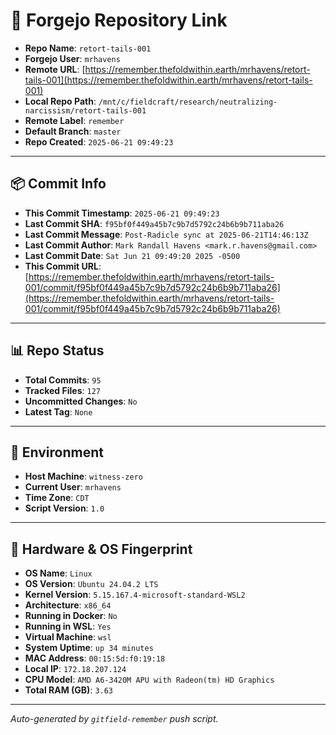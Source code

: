 # 🔗 Forgejo Repository Link

- **Repo Name**: `retort-tails-001`
- **Forgejo User**: `mrhavens`
- **Remote URL**: [https://remember.thefoldwithin.earth/mrhavens/retort-tails-001](https://remember.thefoldwithin.earth/mrhavens/retort-tails-001)
- **Local Repo Path**: `/mnt/c/fieldcraft/research/neutralizing-narcissism/retort-tails-001`
- **Remote Label**: `remember`
- **Default Branch**: `master`
- **Repo Created**: `2025-06-21 09:49:23`

---

## 📦 Commit Info

- **This Commit Timestamp**: `2025-06-21 09:49:23`
- **Last Commit SHA**: `f95bf0f449a45b7c9b7d5792c24b6b9b711aba26`
- **Last Commit Message**: `Post-Radicle sync at 2025-06-21T14:46:13Z`
- **Last Commit Author**: `Mark Randall Havens <mark.r.havens@gmail.com>`
- **Last Commit Date**: `Sat Jun 21 09:49:20 2025 -0500`
- **This Commit URL**: [https://remember.thefoldwithin.earth/mrhavens/retort-tails-001/commit/f95bf0f449a45b7c9b7d5792c24b6b9b711aba26](https://remember.thefoldwithin.earth/mrhavens/retort-tails-001/commit/f95bf0f449a45b7c9b7d5792c24b6b9b711aba26)

---

## 📊 Repo Status

- **Total Commits**: `95`
- **Tracked Files**: `127`
- **Uncommitted Changes**: `No`
- **Latest Tag**: `None`

---

## 🧭 Environment

- **Host Machine**: `witness-zero`
- **Current User**: `mrhavens`
- **Time Zone**: `CDT`
- **Script Version**: `1.0`

---

## 🧬 Hardware & OS Fingerprint

- **OS Name**: `Linux`
- **OS Version**: `Ubuntu 24.04.2 LTS`
- **Kernel Version**: `5.15.167.4-microsoft-standard-WSL2`
- **Architecture**: `x86_64`
- **Running in Docker**: `No`
- **Running in WSL**: `Yes`
- **Virtual Machine**: `wsl`
- **System Uptime**: `up 34 minutes`
- **MAC Address**: `00:15:5d:f0:19:18`
- **Local IP**: `172.18.207.124`
- **CPU Model**: `AMD A6-3420M APU with Radeon(tm) HD Graphics`
- **Total RAM (GB)**: `3.63`

---

_Auto-generated by `gitfield-remember` push script._
